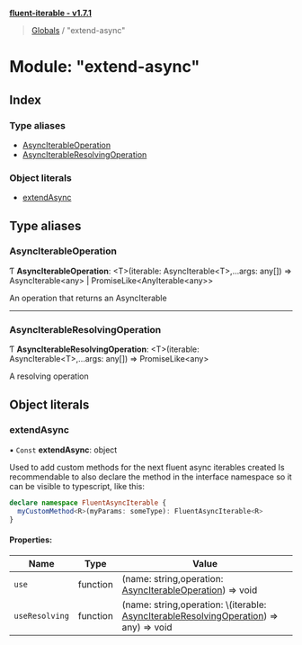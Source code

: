**[fluent-iterable - v1.7.1](../README.md)**

> [Globals](../README.md) / "extend-async"

# Module: "extend-async"

## Index

### Type aliases

* [AsyncIterableOperation](_extend_async_.md#asynciterableoperation)
* [AsyncIterableResolvingOperation](_extend_async_.md#asynciterableresolvingoperation)

### Object literals

* [extendAsync](_extend_async_.md#extendasync)

## Type aliases

### AsyncIterableOperation

Ƭ  **AsyncIterableOperation**: \<T>(iterable: AsyncIterable\<T>,...args: any[]) => AsyncIterable\<any> \| PromiseLike\<AnyIterable\<any>>

An operation that returns an AsyncIterable

___

### AsyncIterableResolvingOperation

Ƭ  **AsyncIterableResolvingOperation**: \<T>(iterable: AsyncIterable\<T>,...args: any[]) => PromiseLike\<any>

A resolving operation

## Object literals

### extendAsync

▪ `Const` **extendAsync**: object

Used to add custom methods for the next fluent async iterables created
Is recommendable to also declare the method in the interface namespace so it can be visible to typescript, like this:
```ts
declare namespace FluentAsyncIterable {
  myCustomMethod<R>(myParams: someType): FluentAsyncIterable<R>
}
```

#### Properties:

Name | Type | Value |
------ | ------ | ------ |
`use` | function | (name: string,operation: [AsyncIterableOperation](\_extend\_async\_.md#asynciterableoperation)) => void |
`useResolving` | function | (name: string,operation: \\<T>(iterable: [AsyncIterableResolvingOperation](\_extend\_async\_.md#asynciterableresolvingoperation)) => any) => void |
